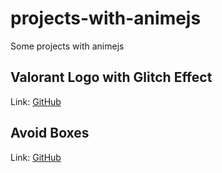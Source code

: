 # projects-with-animejs
Some projects with animejs

## Valorant Logo with Glitch Effect
Link: [GitHub][1]

## Avoid Boxes
Link: [GitHub][2]

[1]: https://github.com/QMCHE/projects-with-animejs/tree/master/valorant-glitch-logo
[2]: https://github.com/QMCHE/projects-with-animejs/tree/master/avoid-boxes
